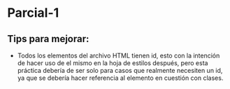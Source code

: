 # Parcial-1


## Tips para mejorar:

 - Todos los elementos del archivo HTML tienen id, esto con la intención de hacer uso de el mismo en la hoja de estilos después, pero esta práctica debería de ser solo para casos que realmente necesiten un id, ya que se debería hacer referencia al elemento en cuestión con clases.
